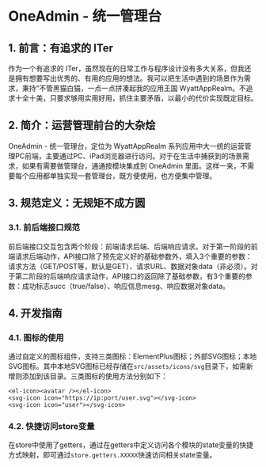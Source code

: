 # OneAdmin - 统一管理台

## 1. 前言：有追求的 ITer

作为一个有追求的 ITer，虽然现在的日常工作与程序设计没有多大关系，但我还是拥有想要写出优秀的、有用的应用的想法。我可以把生活中遇到的场景作为需求，秉持“不管黑猫白猫，一点一点拼凑起我的应用王国 WyattAppRealm。不追求十全十美，只要求够用实用好用，抓住主要矛盾，以最小的代价实现既定目标。

## 2. 简介：运营管理前台的大杂烩

OneAdmin - 统一管理台，定位为 WyattAppRealm 系列应用中大一统的运营管理PC前端，主要通过PC、iPad浏览器进行访问。对于在生活中捕获到的场景需求，如果有需要做管理台，通通按模块集成到 OneAdmin 里面。这样一来，不需要每个应用都单独实现一套管理台，既方便使用，也方便集中管理。

## 3. 规范定义：无规矩不成方圆

### 3.1. 前后端接口规范

前后端接口交互包含两个阶段：前端请求后端、后端响应请求。对于第一阶段的前端请求后端动作，API接口除了预先定义好的基础参数外，填入3个重要的参数：请求方法（GET/POST等，默认是GET）、请求URL、数据对象data（非必须）。对于第二阶段的后端响应请求动作，API接口的返回除了基础参数，有3个重要的参数：成功标志succ（true/false）、响应信息mesg、响应数据对象data。

## 4. 开发指南

### 4.1. 图标的使用

通过自定义的图标组件，支持三类图标：ElementPlus图标；外部SVG图标；本地SVG图标。其中本地SVG图标已经存储在`src/assets/icons/svg`目录下，如需新增则添加到该目录。三类图标的使用方法分别如下：

```vue
<el-icon><avatar /></el-icon>
<svg-icon icon="https://ip:port/user.svg"></svg-icon>
<svg-icon icon="user"></svg-icon>
```

### 4.2. 快捷访问store变量

在store中使用了getters，通过在getters中定义访问各个模块的state变量的快捷方式映射，即可通过`store.getters.XXXXX`快速访问相关state变量。